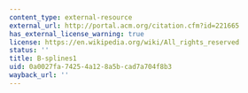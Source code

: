 ```yaml
---
content_type: external-resource
external_url: http://portal.acm.org/citation.cfm?id=221665
has_external_license_warning: true
license: https://en.wikipedia.org/wiki/All_rights_reserved
status: ''
title: B-splines1
uid: 0a0027fa-7425-4a12-8a5b-cad7a704f8b3
wayback_url: ''
---
```

